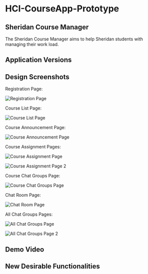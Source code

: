 # HCI-CourseApp-Prototype

## Sheridan Course Manager
The Sheridan Course Manager aims to help Sheridan students with managing their work load.

## Application Versions

## Design Screenshots
Registration Page:

![Registration Page](https://github.com/user-attachments/assets/fa7c6162-de1d-4f56-badf-09a59bd59278)

Course List Page:

![Course List Page](https://github.com/user-attachments/assets/4759c8a9-eeab-4a99-aa7a-b72c707645a9)

Course Announcement Page:

![Course Announcement Page](https://github.com/user-attachments/assets/d5ac06b8-5873-4dfa-9fe1-0a634ba59c11)

Course Assignment Pages:

![Course Assignment Page](https://github.com/user-attachments/assets/ac870ac1-dd37-48db-8954-cc816fc97eac)

![Course Assignment Page 2](https://github.com/user-attachments/assets/7cd3756d-1b1c-487f-a747-d9ecb55c3893)

Course Chat Groups Page:

![Course Chat Groups Page](https://github.com/user-attachments/assets/daccf48b-e563-4888-b8d8-0ebdc02f47d4)

Chat Room Page:

![Chat Room Page](https://github.com/user-attachments/assets/d0e6ab71-0962-4dad-bc9d-944106d02592)

All Chat Groups Pages:

![All Chat Groups Page](https://github.com/user-attachments/assets/a6a8dca1-3896-4910-a599-9070467cabd3)

![All Chat Groups Page 2](https://github.com/user-attachments/assets/36cdf0ae-a79e-4564-bb95-3b92706dee15)


## Demo Video

## New Desirable Functionalities

